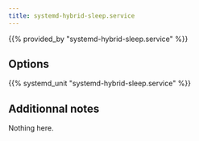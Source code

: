 ```yaml
---
title: systemd-hybrid-sleep.service
---
```


{{% provided_by "systemd-hybrid-sleep.service" %}}

## Options

{{% systemd_unit "systemd-hybrid-sleep.service" %}}

## Additionnal notes

Nothing here.